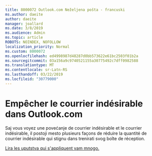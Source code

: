 ```yaml
---
title: 8000072 Outlook.com Neželjena pošta - francuski
ms.author: daeite
author: daeite
manager: joallard
ms.date: 3/8/2019
ms.audience: Admin
ms.topic: article
ROBOTS: NOINDEX, NOFOLLOW
localization_priority: Normal
ms.custom: 8000072
ms.openlocfilehash: ed4998987d48287d0bb573622e61bc2503f01b2a
ms.sourcegitcommit: 03a156a9c9740521155a30775492c7dff0982588
ms.translationtype: MT
ms.contentlocale: sr-Latn-RS
ms.lasthandoff: 03/22/2019
ms.locfileid: "30779000"
---
```

# <a name="empcher-le-courrier-indsirable-dans-outlookcom"></a>Empêcher le courrier indésirable dans Outlook.com

Saj vous voyez une povećanje de courrier indésirable et le courrier indésirable, il postoji mesto plusieurs façons de réduire la quantité de courrier indésirable qui stignu dans trenirati svog boîte de réception.

[Lira les uputstva qui s'appliquent vam mnogo.](https://support.office.com/fr-fr/article/Empêcher-le-courrier-indésirable-et-se-déconnecter-de-votre-boîte-de-réception-du-courrier-indésirable-dans-Outlook-com-a3ece97b-82f8-4a5e-9ac3-e92fa6427ae4)